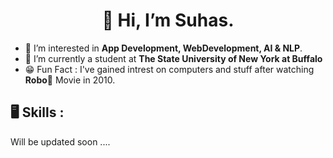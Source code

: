 <h1 align="center">👋 Hi, I’m Suhas.</h1>
<p align="center">
</p>


- 👀 I’m interested in **App Development, WebDevelopment, AI & NLP**.
- 🏫 I’m currently a student at **The State University of New York at Buffalo**
- 😁 Fun Fact : I've gained intrest on computers and stuff after watching **Robo**🤖 Movie in 2010.

<h2 align="left">🖥 Skills :</h2>
<p>
Will be updated soon ....
</p>
<!---
SuhasReddy651/SuhasReddy651 is a ✨ special ✨ repository because its `README.md` (this file) appears on your GitHub profile.
You can click the Preview link to take a look at your changes.
--->

